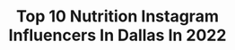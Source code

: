 ---
title: Top 10 Nutrition Instagram Influencers In Dallas In 2022
description: >-
  Find top nutrition Instagram influencers in Dallas in 2022. Most popular hashtags: #fitness #dallas #texas.
platform: Instagram
hits: 29
text_top: See the most popular Instagram influencers on inBeat.
text_bottom: Our platform holds 29 Instagram influencers like this in Dallas, United States for you to collaborate.
profiles:
  - username: "notyouravg_mom"
    fullname: >-
      Brenda Garza
    bio: >-
      Lifestyle Blogger & #contentcreator 🤝 Here to inspire healthy living through nutrition, fitness, beauty & business. 📍Dallas TX 📧 DM for collabs
    location: "United States"
    followers: 22619
    engagement: 639
    commentsToLikes: 0.067088
    id: ckap0ncegr1y10i780nlz0oh0
    verified: false
    hashtags: "#votelikeamadre, #momlife, #healthylifestyle, #skincare"
  - username: "aneshea_shali"
    fullname: >-
      Aneshea Shali
    bio: >-
      @corecampchallenge DALLAS, TX📍🤘🏽 @be.empowered.nutrition Athlete @bravosierra_usa Athlete
    location: "United States"
    followers: 26329
    engagement: 518
    commentsToLikes: 0.045723
    id: ck6ui0kwvccno0j713equ14rl
    verified: false
    hashtags: "#fitbox, #fitfam, #dirty30, #corecampchallenge"
  - username: "anjelicacirone"
    fullname: >-
      Anjelica Cirone
    bio: >-
      ❤️ University of Louisville All-Girl Cheerleader alumna 🇺🇸 2X USA World Champion 💪 Trainer at @bodymachinefitness 💉 @realdrdallas 📍 Dallas
    location: "United States"
    followers: 4514
    engagement: 1172
    commentsToLikes: 0.056867
    id: ckaoynh0ai8w10i78e9maxo2e
    verified: false
    hashtags: "#cheer, #workoutmotivation, #badass, #dallas"
  - username: "_cecereneee"
    fullname: >-
      Sierra 🎀
    bio: >-
      👩🏽‍⚕️| Crisis Response Nurse 🏈| Sports Medicine + Athletic Screener 📚| LVN-RN 𝓬/𝓸 ‘21 📍| Dallas, TX
    location: "United States"
    followers: 6389
    engagement: 3332
    commentsToLikes: 0.083496
    id: ck0w77irbc5ji0i19s0srz1in
    verified: false
    hashtags: "#brandambassador, #healthcare, #pwrcorwaistband, #urbanescrubs"
  - username: "_ronaldguzman"
    fullname: >-
      Ronald Guzman
    bio: >-
      #blessed #Diosestaconmigo. 🇩🇴 •Profesional Baseball player for the Texas Rangers @rangers •Dallas Tx📍 •La Vega DR •👻 Ronaldguzman11
    location: "United States"
    followers: 44319
    engagement: 635
    commentsToLikes: 0.021733
    id: ck55jsgpixna20i11nr3g6g6d
    verified: true
    hashtags: "#partner, #nutrition, #st2020, #weareback"
  - username: "kenziexhitz"
    fullname: >-
      Kenzie Hitz
    bio: >-
      👩🏻‍💻 Lifestyle and Travel Blogger 📸 Content Creator 💌 kenzie@kenziexhitz.com 📍Dallas ✨ @ELMNTLagency
    location: "United States"
    followers: 10485
    engagement: 748
    commentsToLikes: 0.042385
    id: ck6tz6tye7yh40j71piww1ebi
    verified: false
    hashtags: "#ad, #sponsored, #pizzalover, #tulapartner"
  - username: "elijahmaine.1"
    fullname: >-
      Chief Maine
    bio: >-
      Navy Chief/Father/Husband 🇺🇸 Dallas,TX Navy Recruiter 🇺🇸 Entrepreneur/CEO @cnc.apparel @be.empowered.nutrition
    location: "United States"
    followers: 14893
    engagement: 555
    commentsToLikes: 0.041327
    id: ck0w1lmp8jyfj0i19t3xkayo1
    verified: false
    hashtags: "#fitops, #texas, #navyrecruiter, #dallas"
  - username: "thetrendytomboy"
    fullname: >-
      Rachel Spross | Lifestyle Blog
    bio: >-
      tomboy with a feminine side style + fitness NASM CPT + instructor Precision L1 nutrition coach healthy foodie Austin ↔️ Waco ↔️ Dallas
    location: "United States"
    followers: 41236
    engagement: 77
    commentsToLikes: 0.045576
    id: ck13bqq1awpys0i19pk57ql25
    verified: false
    hashtags: "#lucchesecasual, #treatmeal, #mylucchese, #lucchesepartner"
  - username: "aditwirls"
    fullname: >-
      Adaline Bebo
    bio: >-
      All my Glory to God • Baton Twirling World Champion • CMMOA • Baylor Alumni ‘19 • Neuroscientist • #BeBold Dallas, TX @nymmg
    location: "United States"
    followers: 13389
    engagement: 944
    commentsToLikes: 0.025909
    id: ck0twuvnigufi0i19qpn5l5zt
    verified: false
    hashtags: "#gymnastics, #twirling, #trainer, #rg"
  - username: "ramfitness_d1"
    fullname: >-
      Ramiro Dominguez
    bio: >-
      • Dallas/Fort Worth, Tx • Construction Operator 👷🏼‍♂️ • Fitness/Nutrition 💪🏼 • Photography 📸 @staunch.nation : ramfit10 @DOYOUEVEN discount code👇🏼
    location: "United States"
    followers: 8337
    engagement: 858
    commentsToLikes: 0.059329
    id: ck8t0vso1tifr0j782qa7q6zn
    verified: false
    hashtags: ""
---